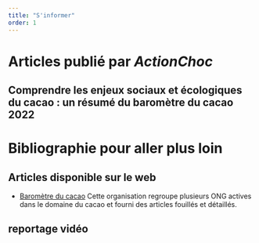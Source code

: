 ```yaml
---
title: "S'informer"
order: 1
---
```

# Articles publié par _ActionChoc_

## Comprendre les enjeux sociaux et écologiques du cacao : un résumé du baromètre du cacao 2022

# Bibliographie pour aller plus loin

## Articles disponible sur le web

- [Baromètre du cacao](https://cocoabarometer.org/fr/) Cette organisation regroupe plusieurs ONG actives dans le domaine du cacao et fourni des articles fouillés et détaillés.

## reportage vidéo 